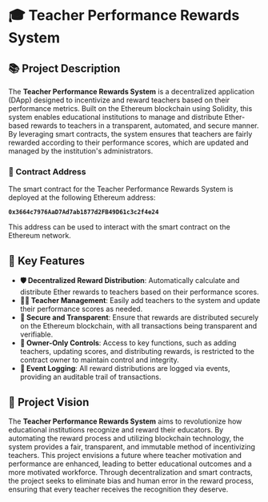 # 🎓 Teacher Performance Rewards System

## 📚 Project Description

The **Teacher Performance Rewards System** is a decentralized application (DApp) designed to incentivize and reward teachers based on their performance metrics. Built on the Ethereum blockchain using Solidity, this system enables educational institutions to manage and distribute Ether-based rewards to teachers in a transparent, automated, and secure manner. By leveraging smart contracts, the system ensures that teachers are fairly rewarded according to their performance scores, which are updated and managed by the institution's administrators.

### 🔗 Contract Address

The smart contract for the Teacher Performance Rewards System is deployed at the following Ethereum address:

**`0x3664c7976AaD7Ad7ab1877d2FB49D61c3c2f4e24`**

This address can be used to interact with the smart contract on the Ethereum network.

## 🌟 Key Features

- **🛡️ Decentralized Reward Distribution**: Automatically calculate and distribute Ether rewards to teachers based on their performance scores.
- **👩‍🏫 Teacher Management**: Easily add teachers to the system and update their performance scores as needed.
- **🔐 Secure and Transparent**: Ensure that rewards are distributed securely on the Ethereum blockchain, with all transactions being transparent and verifiable.
- **🔑 Owner-Only Controls**: Access to key functions, such as adding teachers, updating scores, and distributing rewards, is restricted to the contract owner to maintain control and integrity.
- **📜 Event Logging**: All reward distributions are logged via events, providing an auditable trail of transactions.

## 🎯 Project Vision

The **Teacher Performance Rewards System** aims to revolutionize how educational institutions recognize and reward their educators. By automating the reward process and utilizing blockchain technology, the system provides a fair, transparent, and immutable method of incentivizing teachers. This project envisions a future where teacher motivation and performance are enhanced, leading to better educational outcomes and a more motivated workforce. Through decentralization and smart contracts, the project seeks to eliminate bias and human error in the reward process, ensuring that every teacher receives the recognition they deserve.
